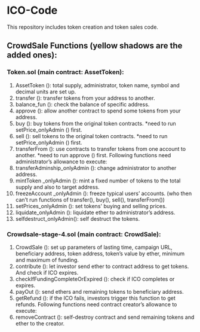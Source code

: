 # ICO-Code
This repository includes token creation and token sales code.  
## CrowdSale Functions (yellow shadows are the added ones):  

### Token.sol (main contract: AssetToken):
1.	AssetToken ():  total supply, administrator, token name, symbol and decimal units are set up.
2.	transfer ():  transfer tokens from your address to another. 
3.	balance_fun (): check the balance of specific address.
4.	approve (): allow another contract to spend some tokens from your address.
5.	buy (): buy tokens from the original token contracts. *need to run setPrice_onlyAdmin () first.
6.	sell (): sell tokens to the original token contracts. *need to run setPrice_onlyAdmin () first.
7.	transferFrom (): use contracts to transfer tokens from one account to another. *need to run approve () first.
Following functions need administrator’s allowance to execute:
8.	transferAdminship_onlyAdmin (): change administrator to another address.
9.	mintToken _onlyAdmin ():  mint a fixed number of tokens to the total supply and also to target address.
10.	freezeAccount _onlyAdmin (): freeze typical users’ accounts. (who then can’t run functions of transfer(), buy(), sell(), transferFrom())
11.	setPrices_onlyAdmin (): set tokens' buying and selling prices.
12.	liquidate_onlyAdmin (): liquidate ether to administrator’s address.
13.	selfdestruct_onlyAdmin(): self destruct the tokens.

### Crowdsale-stage-4.sol (main contract: CrowdSale):
1.	CrowdSale (): set up parameters of lasting time, campaign URL, beneficiary address, token address, token’s value by ether, minimum and maximum of funding.
2.	contribute (): let investor send ether to contract address to get tokens. And check if ICO expires.
3.	checkIfFundingCompleteOrExpired (): check if ICO completes or expires.
4.	payOut (): send ethers and remaining tokens to beneficiary address.
5.	getRefund (): if the ICO fails, investors trigger this function to get refunds.
Following functions need contract creator’s allowance to execute:
6.	removeContract (): self-destroy contract and send remaining tokens and ether to the creator.
